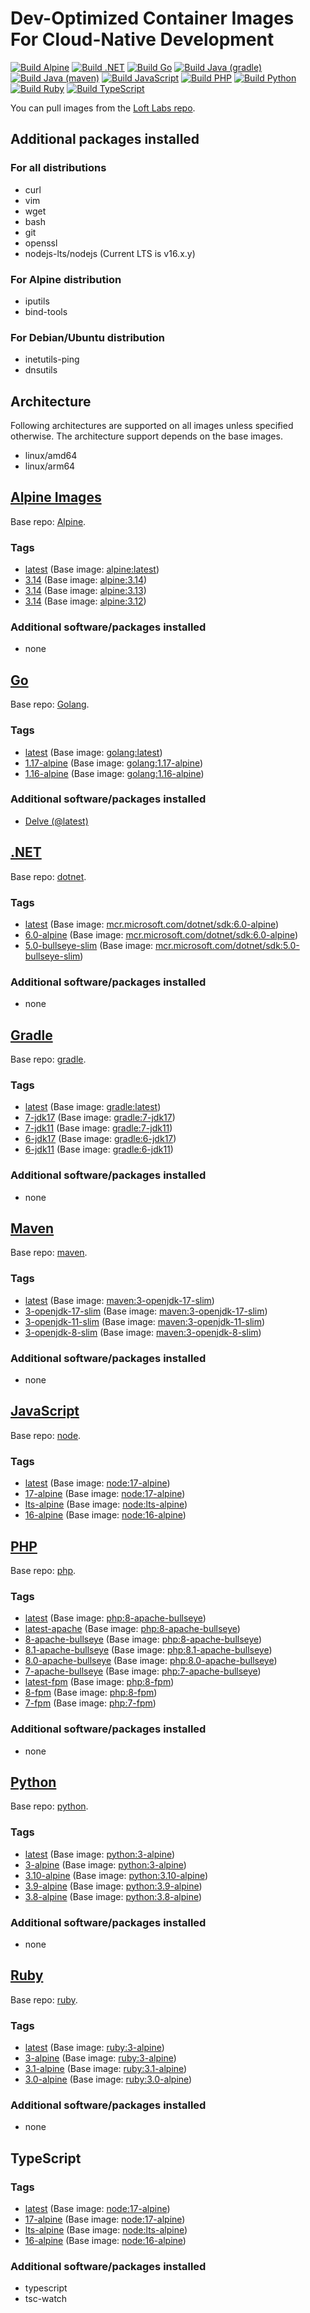# Dev-Optimized Container Images For Cloud-Native Development

[![Build Alpine](https://github.com/loft-sh/devtools-containers/actions/workflows/alpine.yaml/badge.svg)](https://github.com/loft-sh/devtools-containers/actions/workflows/alpine.yaml)
[![Build .NET](https://github.com/loft-sh/devtools-containers/actions/workflows/dotnet.yaml/badge.svg)](https://github.com/loft-sh/devtools-containers/actions/workflows/dotnet.yaml)
[![Build Go](https://github.com/loft-sh/devtools-containers/actions/workflows/go.yaml/badge.svg)](https://github.com/loft-sh/devtools-containers/actions/workflows/go.yaml)
[![Build Java (gradle)](https://github.com/loft-sh/devtools-containers/actions/workflows/java-gradle.yaml/badge.svg)](https://github.com/loft-sh/devtools-containers/actions/workflows/java-gradle.yaml)
[![Build Java (maven)](https://github.com/loft-sh/devtools-containers/actions/workflows/java-maven.yaml/badge.svg)](https://github.com/loft-sh/devtools-containers/actions/workflows/java-maven.yaml)
[![Build JavaScript](https://github.com/loft-sh/devtools-containers/actions/workflows/javascript.yaml/badge.svg)](https://github.com/loft-sh/devtools-containers/actions/workflows/javascript.yaml)
[![Build PHP](https://github.com/loft-sh/devtools-containers/actions/workflows/php.yaml/badge.svg)](https://github.com/loft-sh/devtools-containers/actions/workflows/php.yaml)
[![Build Python](https://github.com/loft-sh/devtools-containers/actions/workflows/python.yaml/badge.svg)](https://github.com/loft-sh/devtools-containers/actions/workflows/python.yaml)
[![Build Ruby](https://github.com/loft-sh/devtools-containers/actions/workflows/ruby.yaml/badge.svg)](https://github.com/loft-sh/devtools-containers/actions/workflows/ruby.yaml)
[![Build TypeScript](https://github.com/loft-sh/devtools-containers/actions/workflows/typescript.yaml/badge.svg)](https://github.com/loft-sh/devtools-containers/actions/workflows/typescript.yaml)

You can pull images from the [Loft Labs repo](https://hub.docker.com/r/loftsh).

## Additional packages installed

### For all distributions

- curl
- vim
- wget
- bash
- git
- openssl
- nodejs-lts/nodejs (Current LTS is v16.x.y)

### For Alpine distribution

- iputils
- bind-tools

### For Debian/Ubuntu distribution

- inetutils-ping
- dnsutils

## Architecture

Following architectures are supported on all images unless specified otherwise. The architecture support depends on the base images.

- linux/amd64
- linux/arm64

## [Alpine Images](https://hub.docker.com/r/loftsh/alpine/tags)

Base repo: [Alpine](https://hub.docker.com/_/alpine).

### Tags

- [latest](https://hub.docker.com/r/loftsh/alpine/tags?name=latest) (Base image: [alpine:latest](https://hub.docker.com/_/alpine?tab=tags&name=latest))
- [3.14](https://hub.docker.com/r/loftsh/alpine/tags?name=3.14) (Base image: [alpine:3.14](https://hub.docker.com/_/alpine?tab=tags&name=3.14))
- [3.14](https://hub.docker.com/r/loftsh/alpine/tags?name=3.13) (Base image: [alpine:3.13](https://hub.docker.com/_/alpine?tab=tags&name=3.13))
- [3.14](https://hub.docker.com/r/loftsh/alpine/tags?name=3.12) (Base image: [alpine:3.12](https://hub.docker.com/_/alpine?tab=tags&name=3.12))

### Additional software/packages installed

- none
## [Go](https://hub.docker.com/r/loftsh/go/tags)

Base repo: [Golang](https://hub.docker.com/_/golang).
### Tags

- [latest](https://hub.docker.com/r/loftsh/go/tags?name=latest) (Base image: [golang:latest](https://hub.docker.com/_/golang?tab=tags&name=latest))
- [1.17-alpine](https://hub.docker.com/r/loftsh/go/tags?name=1.17-alpine) (Base image: [golang:1.17-alpine](https://hub.docker.com/_/golang?tab=tags&name=1.17-alpine))
- [1.16-alpine](https://hub.docker.com/r/loftsh/go/tags?name=1.16-alpine) (Base image: [golang:1.16-alpine](https://hub.docker.com/_/golang?tab=tags&name=1.16-alpine))

### Additional software/packages installed

- [Delve (@latest)](https://github.com/go-delve/delve)

## [.NET](https://hub.docker.com/r/loftsh/dotnet/tags)

Base repo: [dotnet](https://hub.docker.com/_/microsoft-dotnet-sdk).

### Tags

- [latest](https://hub.docker.com/r/loftsh/dotnet/tags?name=latest) (Base image: [mcr.microsoft.com/dotnet/sdk:6.0-alpine](https://hub.docker.com/_/microsoft-dotnet-sdk))
- [6.0-alpine](https://hub.docker.com/r/loftsh/dotnet/tags?name=6.0-alpine) (Base image: [mcr.microsoft.com/dotnet/sdk:6.0-alpine](https://hub.docker.com/_/microsoft-dotnet-sdk))
- [5.0-bullseye-slim](https://hub.docker.com/r/loftsh/dotnet/tags?name=5.0-bullseye-slim) (Base image: [mcr.microsoft.com/dotnet/sdk:5.0-bullseye-slim](https://hub.docker.com/_/microsoft-dotnet-sdk))

### Additional software/packages installed

- none

## [Gradle](https://hub.docker.com/r/loftsh/java-gradle/tags)

Base repo: [gradle](https://hub.docker.com/_/gradle).

### Tags

- [latest](https://hub.docker.com/r/loftsh/java-gradle/tags?name=latest) (Base image: [gradle:latest](https://hub.docker.com/_/gradle?tab=tags&name=latest))
- [7-jdk17](https://hub.docker.com/r/loftsh/java-gradle/tags?name=7-jdk17) (Base image: [gradle:7-jdk17](https://hub.docker.com/_/gradle?tab=tags&name=7-jdk17))
- [7-jdk11](https://hub.docker.com/r/loftsh/java-gradle/tags?name=7-jdk11) (Base image: [gradle:7-jdk11](https://hub.docker.com/_/gradle?tab=tags&name=7-jdk11))
- [6-jdk17](https://hub.docker.com/r/loftsh/java-gradle/tags?name=6-jdk17) (Base image: [gradle:6-jdk17](https://hub.docker.com/_/gradle?tab=tags&name=6-jdk17))
- [6-jdk11](https://hub.docker.com/r/loftsh/java-gradle/tags?name=6-jdk11) (Base image: [gradle:6-jdk11](https://hub.docker.com/_/gradle?tab=tags&name=6-jdk11))

### Additional software/packages installed

- none

## [Maven](https://hub.docker.com/r/loftsh/java-maven/tags)

Base repo: [maven](https://hub.docker.com/_/maven).

### Tags

- [latest](https://hub.docker.com/r/loftsh/java-maven/tags?name=latest) (Base image: [maven:3-openjdk-17-slim](https://hub.docker.com/_/maven?tab=tags&name=3-openjdk-17-slim))
- [3-openjdk-17-slim](https://hub.docker.com/r/loftsh/java-maven/tags?name=3-openjdk-17-slim) (Base image: [maven:3-openjdk-17-slim](https://hub.docker.com/_/maven?tab=tags&name=3-openjdk-17-slim))
- [3-openjdk-11-slim](https://hub.docker.com/r/loftsh/java-maven/tags?name=3-openjdk-11-slim) (Base image: [maven:3-openjdk-11-slim](https://hub.docker.com/_/maven?tab=tags&name=3-openjdk-11-slim))
- [3-openjdk-8-slim](https://hub.docker.com/r/loftsh/java-maven/tags?name=3-openjdk-8-slim) (Base image: [maven:3-openjdk-8-slim](https://hub.docker.com/_/maven?tab=tags&name=3-openjdk-8-slim))

### Additional software/packages installed

- none
## [JavaScript](https://hub.docker.com/r/loftsh/javascript/tags)

Base repo: [node](https://hub.docker.com/_/node).

### Tags

- [latest](https://hub.docker.com/r/loftsh/javascript/tags?name=latest) (Base image: [node:17-alpine](https://hub.docker.com/_/node?tab=tags&name=17-alpine))
- [17-alpine](https://hub.docker.com/r/loftsh/javascript/tags?name=17-alpine) (Base image: [node:17-alpine](https://hub.docker.com/_/node?tab=tags&name=17-alpine))
- [lts-alpine](https://hub.docker.com/r/loftsh/javascript/tags?name=lts-alpine) (Base image: [node:lts-alpine](https://hub.docker.com/_/node?tab=tags&name=lts-alpine))
- [16-alpine](https://hub.docker.com/r/loftsh/javascript/tags?name=16-alpine) (Base image: [node:16-alpine](https://hub.docker.com/_/node?tab=tags&name=16-alpine))

## [PHP](https://hub.docker.com/r/loftsh/php/tags)

Base repo: [php](https://hub.docker.com/_/php).
### Tags

- [latest](https://hub.docker.com/r/loftsh/php/tags?name=latest) (Base image: [php:8-apache-bullseye](https://hub.docker.com/_/php?tab=tags&name=8-apache-bullseye))
- [latest-apache](https://hub.docker.com/r/loftsh/php/tags?name=latest-apache) (Base image: [php:8-apache-bullseye](https://hub.docker.com/_/php?tab=tags&name=8-apache-bullseye))
- [8-apache-bullseye](https://hub.docker.com/r/loftsh/php/tags?name=8-apache-bullseye) (Base image: [php:8-apache-bullseye](https://hub.docker.com/_/php?tab=tags&name=8-apache-bullseye))
- [8.1-apache-bullseye](https://hub.docker.com/r/loftsh/php/tags?name=8.1-apache-bullseye) (Base image: [php:8.1-apache-bullseye](https://hub.docker.com/_/php?tab=tags&name=8.1-apache-bullseye))
- [8.0-apache-bullseye](https://hub.docker.com/r/loftsh/php/tags?name=8.0-apache-bullseye) (Base image: [php:8.0-apache-bullseye](https://hub.docker.com/_/php?tab=tags&name=8.0-apache-bullseye))
- [7-apache-bullseye](https://hub.docker.com/r/loftsh/php/tags?name=7-apache-bullseye) (Base image: [php:7-apache-bullseye](https://hub.docker.com/_/php?tab=tags&name=7-apache-bullseye))
- [latest-fpm](https://hub.docker.com/r/loftsh/php/tags?name=latest-fpm) (Base image: [php:8-fpm](https://hub.docker.com/_/php?tab=tags&name=8-fpm))
- [8-fpm](https://hub.docker.com/r/loftsh/php/tags?name=8-fpm) (Base image: [php:8-fpm](https://hub.docker.com/_/php?tab=tags&name=8-fpm))
- [7-fpm](https://hub.docker.com/r/loftsh/php/tags?name=7-fpm) (Base image: [php:7-fpm](https://hub.docker.com/_/php?tab=tags&name=7-fpm))

### Additional software/packages installed

- none

## [Python](https://hub.docker.com/r/loftsh/python/tags)

Base repo: [python](https://hub.docker.com/_/python).
### Tags

- [latest](https://hub.docker.com/r/loftsh/python/tags?name=latest) (Base image: [python:3-alpine](https://hub.docker.com/_/python?tab=tags&name=3-alpine))
- [3-alpine](https://hub.docker.com/r/loftsh/python/tags?name=3-alpine) (Base image: [python:3-alpine](https://hub.docker.com/_/python?tab=tags&name=3-alpine))
- [3.10-alpine](https://hub.docker.com/r/loftsh/python/tags?name=3.10-alpine) (Base image: [python:3.10-alpine](https://hub.docker.com/_/python?tab=tags&name=3.10-alpine))
- [3.9-alpine](https://hub.docker.com/r/loftsh/python/tags?name=3.9-alpine) (Base image: [python:3.9-alpine](https://hub.docker.com/_/python?tab=tags&name=3.9-alpine))
- [3.8-alpine](https://hub.docker.com/r/loftsh/python/tags?name=3.8-alpine) (Base image: [python:3.8-alpine](https://hub.docker.com/_/python?tab=tags&name=3.8-alpine))

### Additional software/packages installed

- none

## [Ruby](https://hub.docker.com/r/loftsh/ruby/tags)

Base repo: [ruby](https://hub.docker.com/_/ruby).
### Tags

- [latest](https://hub.docker.com/r/loftsh/ruby/tags?name=latest) (Base image: [ruby:3-alpine](https://hub.docker.com/_/ruby?tab=tags&name=3-alpine))
- [3-alpine](https://hub.docker.com/r/loftsh/ruby/tags?name=3-alpine) (Base image: [ruby:3-alpine](https://hub.docker.com/_/ruby?tab=tags&name=3-alpine))
- [3.1-alpine](https://hub.docker.com/r/loftsh/ruby/tags?name=3.1-alpine) (Base image: [ruby:3.1-alpine](https://hub.docker.com/_/ruby?tab=tags&name=3.1-alpine))
- [3.0-alpine](https://hub.docker.com/r/loftsh/ruby/tags?name=3.0-alpine) (Base image: [ruby:3.0-alpine](https://hub.docker.com/_/ruby?tab=tags&name=3.0-alpine))

### Additional software/packages installed

- none

## TypeScript

### Tags

- [latest](https://hub.docker.com/r/loftsh/typescript/tags?name=latest) (Base image: [node:17-alpine](https://hub.docker.com/_/node?tab=tags&name=17-alpine))
- [17-alpine](https://hub.docker.com/r/loftsh/typescript/tags?name=17-alpine) (Base image: [node:17-alpine](https://hub.docker.com/_/node?tab=tags&name=17-alpine))
- [lts-alpine](https://hub.docker.com/r/loftsh/typescript/tags?name=lts-alpine) (Base image: [node:lts-alpine](https://hub.docker.com/_/node?tab=tags&name=lts-alpine))
- [16-alpine](https://hub.docker.com/r/loftsh/typescript/tags?name=16-alpine) (Base image: [node:16-alpine](https://hub.docker.com/_/node?tab=tags&name=16-alpine))

### Additional software/packages installed

- typescript
- tsc-watch
